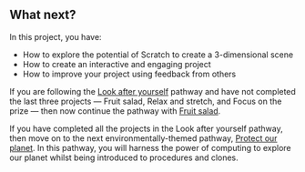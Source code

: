 ## What next?

In this project, you have:

+ How to explore the potential of Scratch to create a 3-dimensional scene
+ How to create an interactive and engaging project
+ How to improve your project using feedback from others

If you are following the [Look after yourself](https://projects.raspberrypi.org/en/raspberrypi/look-after-yourself) pathway and have not completed the last three projects — Fruit salad, Relax and stretch, and Focus on the prize — then now continue the pathway with [Fruit salad](https://projects.raspberrypi.org/en/projects/fruit-salad).

If you have completed all the projects in the Look after yourself pathway, then move on to the next environmentally-themed pathway, [Protect our planet](https://projects.raspberrypi.org/en/projects/protect-our-planet). In this pathway, you will harness the power of computing to explore our planet whilst being introduced to procedures and clones.
